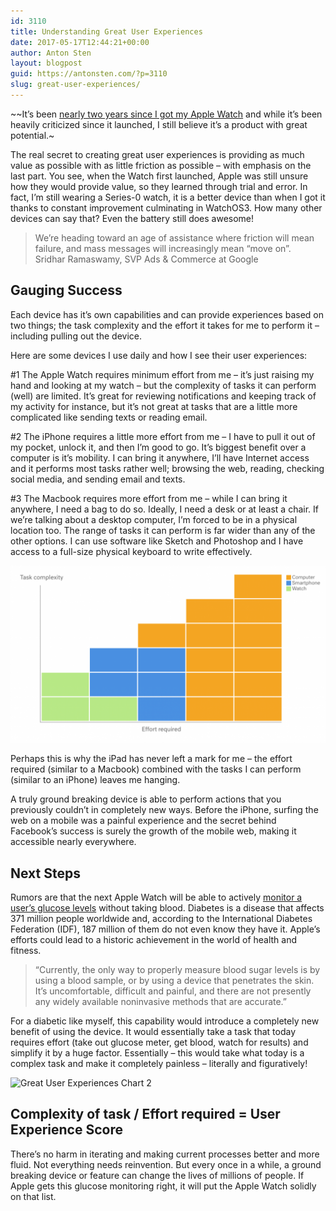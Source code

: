 ```yaml
---
id: 3110
title: Understanding Great User Experiences
date: 2017-05-17T12:44:21+00:00
author: Anton Sten
layout: blogpost
guid: https://antonsten.com/?p=3110
slug: great-user-experiences/
---
```

~~It’s been <a href="https://antonsten.com/hey-siri-whats-the-future-of-user-interfaces/" target="_blank">nearly two years since I got my Apple Watch</a> and while it’s been heavily criticized since it launched, I still believe it’s a product with great potential.~

The real secret to creating great user experiences is providing as much value as possible with as little friction as possible &#8211; with emphasis on the last part. You see, when the Watch first launched, Apple was still unsure how they would provide value, so they learned through trial and error. In fact, I’m still wearing a Series-0 watch, it is a better device than when I got it thanks to constant improvement culminating in WatchOS3. How many other devices can say that? Even the battery still does awesome!

> We’re heading toward an age of assistance where friction will mean failure, and mass messages will increasingly mean &#8220;move on&#8221;.<br>Sridhar Ramaswamy, SVP Ads & Commerce at Google

## Gauging Success

Each device has it’s own capabilities and can provide experiences based on two things; the task complexity and the effort it takes for me to perform it &#8211; including pulling out the device.

Here are some devices I use daily and how I see their user experiences:

#1 The Apple Watch requires minimum effort from me &#8211; it’s just raising my hand and looking at my watch &#8211; but the complexity of tasks it can perform (well) are limited. It’s great for reviewing notifications and keeping track of my activity for instance, but it’s not great at tasks that are a little more complicated like sending texts or reading email.</p>

#2 The iPhone requires a little more effort from me &#8211; I have to pull it out of my pocket, unlock it, and then I’m good to go. It&#8217;s biggest benefit over a computer is it&#8217;s mobility. I can bring it anywhere, I’ll have Internet access and it performs most tasks rather well; browsing the web, reading, checking social media, and sending email and texts.

#3 The Macbook requires more effort from me &#8211; while I can bring it anywhere, I need a bag to do so. Ideally, I need a desk or at least a chair. If we’re talking about a desktop computer, I’m forced to be in a physical location too. The range of tasks it can perform is far wider than any of the other options. I can use software like Sketch and Photoshop and I have access to a full-size physical keyboard to write effectively.

![Great User Experiences Chart 1](/images/userexperience-chart1-1024x576.png)

Perhaps this is why the iPad has never left a mark for me &#8211; the effort required (similar to a Macbook) combined with the tasks I can perform (similar to an iPhone) leaves me hanging.

A truly ground breaking device is able to perform actions that you previously couldn’t in completely new ways. Before the iPhone, surfing the web on a mobile was a painful experience and the secret behind Facebook’s success is surely the growth of the mobile web, making it accessible nearly everywhere.

## Next Steps

Rumors are that the next Apple Watch will be able to actively <a href="http://bgr.com/2017/05/15/apple-watch-fitness-glucose-monitoring/" target="_blank">monitor a user’s glucose levels</a> without taking blood. Diabetes is a disease that affects 371 million people worldwide and, according to the International Diabetes Federation (IDF), 187 million of them do not even know they have it. Apple’s efforts could lead to a historic achievement in the world of health and fitness.

> “Currently, the only way to properly measure blood sugar levels is by using a blood sample, or by using a device that penetrates the skin. It’s uncomfortable, difficult and painful, and there are not presently any widely available noninvasive methods that are accurate.&#8221;

For a diabetic like myself, this capability would introduce a completely new benefit of using the device. It would essentially take a task that today requires effort (take out glucose meter, get blood, watch for results) and simplify it by a huge factor. Essentially &#8211; this would take what today is a complex task and make it completely painless &#8211; literally and figuratively!

![Great User Experiences Chart 2](../images/userexperience-chart2-1024x576.png)

## Complexity of task / Effort required = User Experience Score

There’s no harm in iterating and making current processes better and more fluid. Not everything needs reinvention. But every once in a while, a ground breaking device or feature can change the lives of millions of people. If Apple gets this glucose monitoring right, it will put the Apple Watch solidly on that list.
